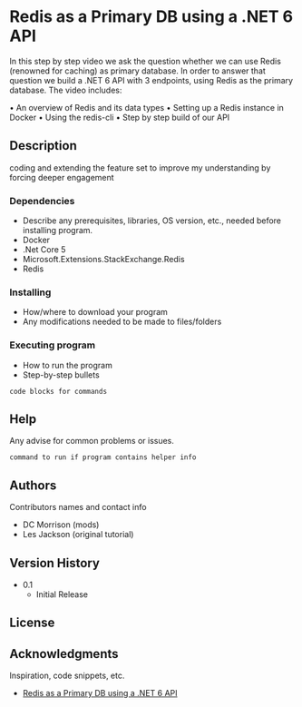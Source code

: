 
# Redis as a Primary DB using a .NET 6 API

In this step by step video we ask the question whether we can use Redis (renowned for caching) as primary database. In order to answer that question we build a .NET 6 API with 3 endpoints, using Redis as the primary database. The video includes:

• An overview of Redis and its data types
• Setting up a Redis instance in Docker
• Using the redis-cli
• Step by step build of our API

## Description

coding and extending the feature set to improve my understanding by forcing deeper engagement

### Dependencies

* Describe any prerequisites, libraries, OS version, etc., needed before installing program.
* Docker
* .Net Core 5
* Microsoft.Extensions.StackExchange.Redis
* Redis

### Installing

* How/where to download your program
* Any modifications needed to be made to files/folders

### Executing program

* How to run the program
* Step-by-step bullets
```
code blocks for commands
```

## Help

Any advise for common problems or issues.
```
command to run if program contains helper info
```

## Authors

Contributors names and contact info

* DC Morrison (mods)
* Les Jackson (original tutorial)

## Version History

* 0.1
    * Initial Release

## License

## Acknowledgments

Inspiration, code snippets, etc.
* [Redis as a Primary DB using a .NET 6 API](https://www.youtube.com/watch?v=GgyizgXwXAg)
